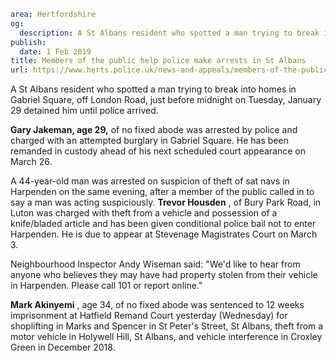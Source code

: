 ```yaml
area: Hertfordshire
og:
  description: A St Albans resident who spotted a man trying to break into homes in Gabriel Square, off London Road, just before midnight on Tuesday, January 29 detained him until police arrived.
publish:
  date: 1 Feb 2019
title: Members of the public help police make arrests in St Albans
url: https://www.herts.police.uk/news-and-appeals/members-of-the-public-help-police-make-arrests-in-stalbans-2478f
```

A St Albans resident who spotted a man trying to break into homes in Gabriel Square, off London Road, just before midnight on Tuesday, January 29 detained him until police arrived.

**Gary Jakeman, age 29,** of no fixed abode was arrested by police and charged with an attempted burglary in Gabriel Square. He has been remanded in custody ahead of his next scheduled court appearance on March 26.

A 44-year-old man was arrested on suspicion of theft of sat navs in Harpenden on the same evening, after a member of the public called in to say a man was acting suspiciously. **Trevor Housden** , of Bury Park Road, in Luton was charged with theft from a vehicle and possession of a knife/bladed article and has been given conditional police bail not to enter Harpenden. He is due to appear at Stevenage Magistrates Court on March 3.

Neighbourhood Inspector Andy Wiseman said: "We'd like to hear from anyone who believes they may have had property stolen from their vehicle in Harpenden. Please call 101 or report online."

**Mark Akinyemi** , age 34, of no fixed abode was sentenced to 12 weeks imprisonment at Hatfield Remand Court yesterday (Wednesday) for shoplifting in Marks and Spencer in St Peter's Street, St Albans, theft from a motor vehicle in Holywell Hill, St Albans, and vehicle interference in Croxley Green in December 2018.
